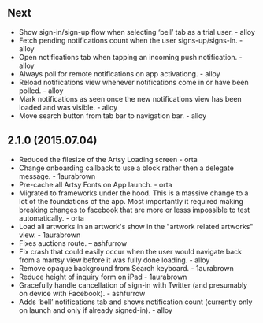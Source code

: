 ## Next

* Show sign-in/sign-up flow when selecting ‘bell’ tab as a trial user. - alloy
* Fetch pending notifications count when the user signs-up/signs-in. - alloy
* Open notifications tab when tapping an incoming push notification. - alloy
* Always poll for remote notifications on app activationg. - alloy
* Reload notifications view whenever notifications come in or have been polled. - alloy
* Mark notifications as seen once the new notifications view has been loaded and was visible. - alloy
* Move search button from tab bar to navigation bar. - alloy

## 2.1.0 (2015.07.04)

* Reduced the filesize of the Artsy Loading screen - orta
* Change onboarding callback to use a block rather then a delegate message. - 1aurabrown
* Pre-cache all Artsy Fonts on App launch. - orta
* Migrated to frameworks under the hood. This is a massive change to a lot
  of the foundations of the app. Most importantly it required making breaking 
  changes to facebook that are more or lesss impossible to test automatically. - orta
* Load all artworks in an artwork's show in the "artwork related artworks" view. - 1aurabrown
* Fixes auctions route. – ashfurrow
* Fix crash that could easily occur when the user would navigate back from a martsy view before it was fully done loading. - alloy
* Remove opaque background from Search keyboard. - 1aurabrown
* Reduce height of inquiry form on iPad - 1aurabrown
* Gracefully handle cancellation of sign-in with Twitter (and presumably on device with Facebook). - ashfurrow
* Adds ‘bell’ notifications tab and shows notification count (currently only on launch and only if already signed-in). - alloy
